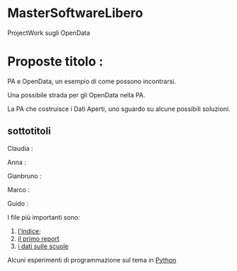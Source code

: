 # MasterSoftwareLibero
ProjectWork sugli OpenData

# Proposte titolo :
PA e OpenData, un esempio di come possono incontrarsi.

Una possibile strada per gli OpenData nella PA.

La PA che costruisce i Dati Aperti, uno sguardo su alcune possibili soluzioni.

## sottotitoli
 Claudia :
 
 Anna :
 
 Gianbruno :
 
 Marco :
 
 Guido :


I file più importanti sono:

1. [l'indice](INDICE.md);
2. [il primo report](Report_I.md)
3. [i dati sulle scuole](DatiScuole.md)

Alcuni esperimenti di programmazione sul tema in [Python](ProvePython)
